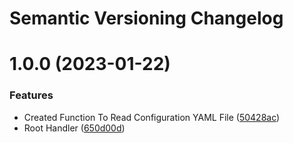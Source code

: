# Semantic Versioning Changelog

# 1.0.0 (2023-01-22)


### Features

* Created Function To Read Configuration YAML File ([50428ac](https://github.com/mhdiiilham/homies/commit/50428acd3842a63004c2eef25ae2a4ec6132cd56))
* Root Handler ([650d00d](https://github.com/mhdiiilham/homies/commit/650d00df7184e572aacd6e69fcd9d811e39debbe))
